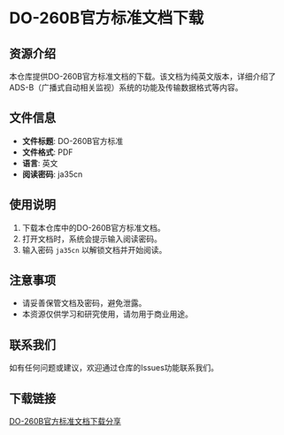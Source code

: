 # DO-260B官方标准文档下载

## 资源介绍

本仓库提供DO-260B官方标准文档的下载。该文档为纯英文版本，详细介绍了ADS-B（广播式自动相关监视）系统的功能及传输数据格式等内容。

## 文件信息

- **文件标题**: DO-260B官方标准
- **文件格式**: PDF
- **语言**: 英文
- **阅读密码**: ja35cn

## 使用说明

1. 下载本仓库中的DO-260B官方标准文档。
2. 打开文档时，系统会提示输入阅读密码。
3. 输入密码 `ja35cn` 以解锁文档并开始阅读。

## 注意事项

- 请妥善保管文档及密码，避免泄露。
- 本资源仅供学习和研究使用，请勿用于商业用途。

## 联系我们

如有任何问题或建议，欢迎通过仓库的Issues功能联系我们。

## 下载链接

[DO-260B官方标准文档下载分享](https://pan.quark.cn/s/2f7b8144563b)